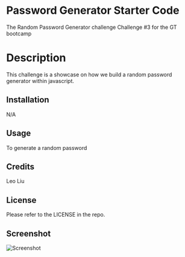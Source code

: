 # Password Generator Starter Code
The Random Password Generator challenge
Challenge #3 for the GT bootcamp 

# Description

This challenge is a showcase on how we build a random password generator within javascript. 

## Installation

N/A

## Usage

To generate a random password 

## Credits

Leo Liu

## License

Please refer to the LICENSE in the repo.

## Screenshot 
![Screenshot](https://user-images.githubusercontent.com/125929076/230699314-cb962f7a-df78-4f61-8dbd-4dc63d674b8c.png)